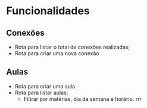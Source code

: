 # Funcionalidades

## Conexões

- Rota para listar o total de conexões realizadas;
- Rota para criar uma nova conexão
## Aulas

- Rota para criar uma aula
- Rota para listar aulas;
  - Filtrar por matérias, dia da semana e horário.
rrr
